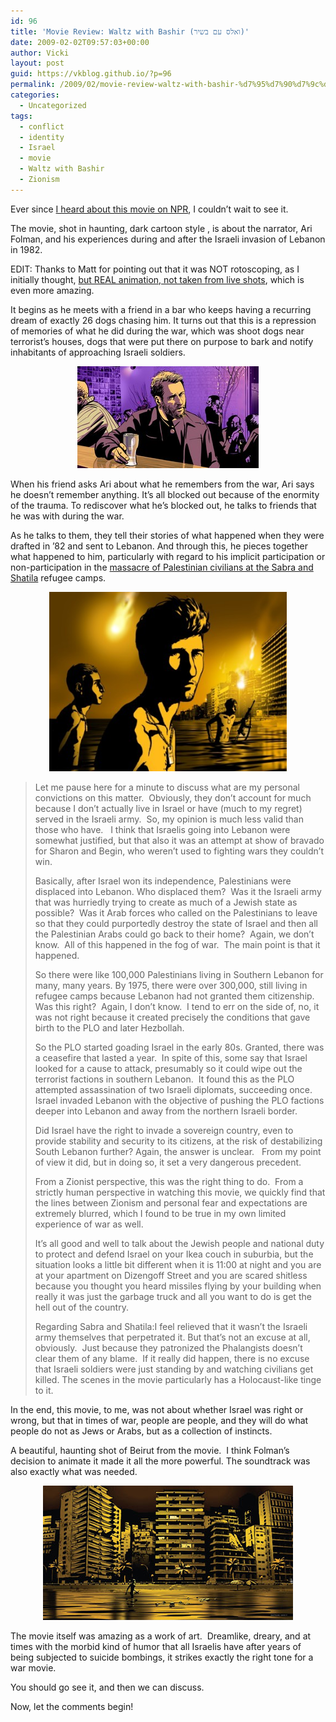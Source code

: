 ```yaml
---
id: 96
title: 'Movie Review: Waltz with Bashir (ואלס עם בשיר)'
date: 2009-02-02T09:57:03+00:00
author: Vicki
layout: post
guid: https://vkblog.github.io/?p=96
permalink: /2009/02/movie-review-waltz-with-bashir-%d7%95%d7%90%d7%9c%d7%a1-%d7%a2%d7%9d-%d7%91%d7%a9%d7%99%d7%a8/
categories:
  - Uncategorized
tags:
  - conflict
  - identity
  - Israel
  - movie
  - Waltz with Bashir
  - Zionism
---
```

Ever since [I heard about this movie on NPR](https://www.npr.org/templates/story/story.php?storyId=98723606), I couldn&#8217;t wait to see it.

The movie, shot in haunting, dark cartoon style , is about the narrator, Ari Folman, and his experiences during and after the Israeli invasion of Lebanon in 1982.

EDIT: Thanks to Matt for pointing out that it was NOT rotoscoping, as I initially thought, [but REAL animation, not taken from live shots](http://www.dgdesignnetwork.com.au/dgdn/dg-magazine-131/waltz-with-bashir/), which is even more amazing.

It begins as he meets with a friend in a bar who keeps having a recurring dream of exactly 26 dogs chasing him. It turns out that this is a repression of memories of what he did during the war, which was shoot dogs near terrorist&#8217;s houses, dogs that were put there on purpose to bark and notify inhabitants of approaching Israeli soldiers.

<p style="text-align: center;">
  <a href="https://raw.githubusercontent.com/vkblog/vkblog.github.io/master/public/img/2009/01/waltz_with_bashir1.jpg"><img class="size-full wp-image-97 aligncenter" title="waltz_with_bashir1" src="https://raw.githubusercontent.com/vkblog/vkblog.github.io/master/public/img/2009/01/waltz_with_bashir1.jpg" alt="waltz_with_bashir1" width="290" height="163" /></a>
</p>

When his friend asks Ari about what he remembers from the war, Ari says he doesn&#8217;t remember anything. It&#8217;s all blocked out because of the enormity of the trauma. To rediscover what he&#8217;s blocked out, he talks to friends that he was with during the war.

As he talks to them, they tell their stories of what happened when they were drafted in &#8217;82 and sent to Lebanon. And through this, he pieces together what happened to him, particularly with regard to his implicit participation or non-participation in the [massacre of Palestinian civilians at the Sabra and Shatila](http://en.wikipedia.org/wiki/Sabra_and_Shatila_massacre) refugee camps.

<p style="text-align: center;">
  <a href="https://raw.githubusercontent.com/vkblog/vkblog.github.io/master/public/img/2009/02/waltz-with-bashir-001-433.jpg"><img class="size-full wp-image-102 aligncenter" title="waltz-with-bashir" src="https://raw.githubusercontent.com/vkblog/vkblog.github.io/master/public/img/2009/02/waltz-with-bashir-001-433.jpg" alt="waltz-with-bashir" width="380" height="287" /></a>
</p>

> Let me pause here for a minute to discuss what are my personal convictions on this matter.  Obviously, they don&#8217;t account for much because I don&#8217;t actually live in Israel or have (much to my regret) served in the Israeli army.  So, my opinion is much less valid than those who have.   I think that Israelis going into Lebanon were somewhat justified, but that also it was an attempt at show of bravado for Sharon and Begin, who weren&#8217;t used to fighting wars they couldn&#8217;t win.
> 
> Basically, after Israel won its independence, Palestinians were displaced into Lebanon. Who displaced them?  Was it the Israeli army that was hurriedly trying to create as much of a Jewish state as possible?  Was it Arab forces who called on the Palestinians to leave so that they could purportedly destroy the state of Israel and then all the Palestinian Arabs could go back to their home?  Again, we don&#8217;t know.  All of this happened in the fog of war.  The main point is that it happened.
> 
> So there were like 100,000 Palestinians living in Southern Lebanon for many, many years. By 1975, there were over 300,000, still living in refugee camps because Lebanon had not granted them citizenship. Was this right?  Again, I don&#8217;t know.  I tend to err on the side of, no, it was not right because it created precisely the conditions that gave birth to the PLO and later Hezbollah.
> 
> So the PLO started goading Israel in the early 80s. Granted, there was a ceasefire that lasted a year.  In spite of this, some say that Israel looked for a cause to attack, presumably so it could wipe out the terrorist factions in southern Lebanon.  It found this as the PLO attempted assassination of two Israeli diplomats, succeeding once.  Israel invaded Lebanon with the objective of pushing the PLO factions deeper into Lebanon and away from the northern Israeli border.
> 
> Did Israel have the right to invade a sovereign country, even to provide stability and security to its citizens, at the risk of destabilizing South Lebanon further? Again, the answer is unclear.   From my point of view it did, but in doing so, it set a very dangerous precedent.
> 
> From a Zionist perspective, this was the right thing to do.  From a strictly human perspective in watching this movie, we quickly find that the lines between Zionism and personal fear and expectations are extremely blurred, which I found to be true in my own limited experience of war as well.
> 
> It&#8217;s all good and well to talk about the Jewish people and national duty to protect and defend Israel on your Ikea couch in suburbia, but the situation looks a little bit different when it is 11:00 at night and you are at your apartment on Dizengoff Street and you are scared shitless because you thought you heard missiles flying by your building when really it was just the garbage truck and all you want to do is get the hell out of the country.
> 
> Regarding Sabra and Shatila:I feel relieved that it wasn&#8217;t the Israeli army themselves that perpetrated it. But that&#8217;s not an excuse at all, obviously.  Just because they patronized the Phalangists doesn&#8217;t clear them of any blame.  If it really did happen, there is no excuse that Israeli soldiers were just standing by and watching civilians get killed. The scenes in the movie particularly has a Holocaust-like tinge to it.

In the end, this movie, to me, was not about whether Israel was right or wrong, but that in times of war, people are people, and they will do what people do not as Jews or Arabs, but as a collection of instincts.

A beautiful, haunting shot of Beirut from the movie.  I think Folman&#8217;s decision to animate it made it all the more powerful. The soundtrack was also exactly what was needed.

<p style="text-align: center;">
  <a href="https://raw.githubusercontent.com/vkblog/vkblog.github.io/master/public/img/2009/02/1.jpg"><img class="size-full wp-image-100 aligncenter" title="1" src="https://raw.githubusercontent.com/vkblog/vkblog.github.io/master/public/img/2009/02/1.jpg" alt="1" width="400" height="215" /></a>
</p>

<p style="text-align: left;">
  The movie itself was amazing as a work of art.  Dreamlike, dreary, and at times with the morbid kind of humor that all Israelis have after years of being subjected to suicide bombings, it strikes exactly the right tone for a war movie.
</p>

<p style="text-align: left;">
  You should go see it, and then we can discuss.
</p>

<p style="text-align: left;">
  Now, let the comments begin!
</p>